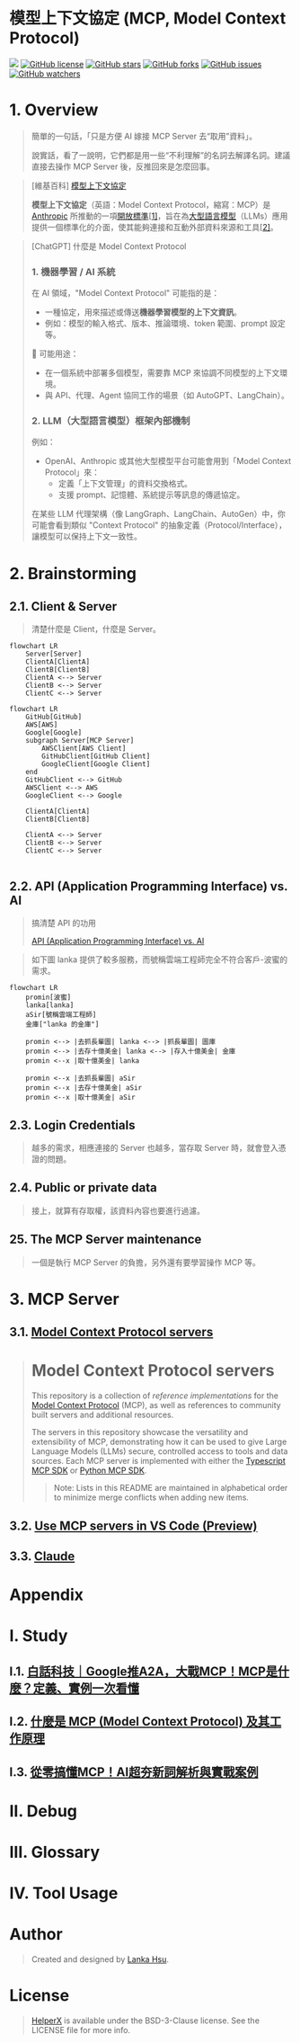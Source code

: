 # 模型上下文協定 (MCP, Model Context Protocol)
[![](https://img.shields.io/badge/Powered%20by-lankahsu%20-brightgreen.svg)](https://github.com/lankahsu520/HelperX)
[![GitHub license][license-image]][license-url]
[![GitHub stars][stars-image]][stars-url]
[![GitHub forks][forks-image]][forks-url]
[![GitHub issues][issues-image]][issues-image]
[![GitHub watchers][watchers-image]][watchers-image]

[license-image]: https://img.shields.io/github/license/lankahsu520/HelperX.svg
[license-url]: https://github.com/lankahsu520/HelperX/blob/master/LICENSE
[stars-image]: https://img.shields.io/github/stars/lankahsu520/HelperX.svg
[stars-url]: https://github.com/lankahsu520/HelperX/stargazers
[forks-image]: https://img.shields.io/github/forks/lankahsu520/HelperX.svg
[forks-url]: https://github.com/lankahsu520/HelperX/network
[issues-image]: https://img.shields.io/github/issues/lankahsu520/HelperX.svg
[issues-url]: https://github.com/lankahsu520/HelperX/issues
[watchers-image]: https://img.shields.io/github/watchers/lankahsu520/HelperX.svg
[watchers-url]: https://github.com/lankahsu520/HelperX/watchers

# 1. Overview

> 簡單的一句話，「只是方便 AI 嫁接 MCP Server 去“取用”資料」。
>
> 說實話，看了一說明，它們都是用一些“不利理解”的名詞去解譯名詞。建議直接去操作 MCP Server 後，反推回來是怎麼回事。

> [維基百科] [模型上下文協定](https://zh.wikipedia.org/zh-tw/模型上下文协议)
>
> **模型上下文協定**（英語：Model Context Protocol，縮寫：MCP）是 [Anthropic](https://zh.wikipedia.org/wiki/Anthropic) 所推動的一項[開放標準](https://zh.wikipedia.org/wiki/开放标准)[[1\]](https://zh.wikipedia.org/zh-tw/模型上下文协议#cite_note-1)，旨在為[大型語言模型](https://zh.wikipedia.org/wiki/大型语言模型)（LLMs）應用提供一個標準化的介面，使其能夠連接和互動外部資料來源和工具[[2\]](https://zh.wikipedia.org/zh-tw/模型上下文协议#cite_note-auto-2)。

> [ChatGPT] 什麼是 Model Context Protocol
>
> ###  1. **機器學習 / AI 系統**
>
> 在 AI 領域，"Model Context Protocol" 可能指的是：
>
> - 一種協定，用來描述或傳送**機器學習模型的上下文資訊**。
> - 例如：模型的輸入格式、版本、推論環境、token 範圍、prompt 設定等。
>
> 👀 可能用途：
>
> - 在一個系統中部署多個模型，需要靠 MCP 來協調不同模型的上下文環境。
> - 與 API、代理、Agent 協同工作的場景（如 AutoGPT、LangChain）。
>
> ###  2. **LLM（大型語言模型）框架內部機制**
>
> 例如：
>
> - OpenAI、Anthropic 或其他大型模型平台可能會用到「Model Context Protocol」來：
>   - 定義「上下文管理」的資料交換格式。
>   - 支援 prompt、記憶體、系統提示等訊息的傳遞協定。
>
> 在某些 LLM 代理架構（像 LangGraph、LangChain、AutoGen）中，你可能會看到類似 "Context Protocol" 的抽象定義（Protocol/Interface），讓模型可以保持上下文一致性。

# 2. Brainstorming

## 2.1. Client & Server

>清楚什麼是 Client，什麼是 Server。
>
```mermaid
flowchart LR
	Server[Server]
	ClientA[ClientA]
	ClientB[ClientB]
	ClientA <--> Server
	ClientB <--> Server
	ClientC <--> Server
```

```mermaid
flowchart LR
	GitHub[GitHub]
	AWS[AWS]
	Google[Google]
	subgraph Server[MCP Server]
		AWSClient[AWS Client]
		GitHubClient[GitHub Client]
		GoogleClient[Google Client]
	end
	GitHubClient <--> GitHub
	AWSClient <--> AWS
	GoogleClient <--> Google

	ClientA[ClientA]
	ClientB[ClientB]

	ClientA <--> Server
	ClientB <--> Server
	ClientC <--> Server


```

## 2.2. API (Application Programming Interface) vs. AI

>搞清楚 API 的功用
>
>[API (Application Programming Interface) vs. AI](https://github.com/lankahsu520/HelperX/blob/master/helper_ArtificialIntelligence.md#41-api-application-programming-interface-vs-ai)

> 如下圖 lanka 提供了較多服務，而號稱雲端工程師完全不符合客戶-波蜜的需求。

```mermaid
flowchart LR
	promin[波蜜]
	lanka[lanka]
	aSir[號稱雲端工程師]
	金庫["lanka 的金庫"]

	promin <--> |去抓長輩圖| lanka <--> |抓長輩圖| 圖庫
	promin <--> |去存十億美金| lanka <--> |存入十億美金| 金庫
	promin <--x |取十億美金| lanka

	promin <--x |去抓長輩圖| aSir
	promin <--x |去存十億美金| aSir
	promin <--x |取十億美金| aSir
```

## 2.3. Login Credentials

> 越多的需求，相應連接的 Server 也越多，當存取 Server 時，就會登入憑證的問題。 

## 2.4. Public or private data

> 接上，就算有存取權，該資料內容也要進行過濾。

## 25. The MCP Server maintenance

> 一個是執行 MCP Server 的負擔，另外還有要學習操作 MCP 等。

# 3. MCP Server

## 3.1. [Model Context Protocol servers](https://github.com/modelcontextprotocol/servers)

> # Model Context Protocol servers
>
> This repository is a collection of *reference implementations* for the [Model Context Protocol](https://modelcontextprotocol.io/) (MCP), as well as references to community built servers and additional resources.
>
> The servers in this repository showcase the versatility and extensibility of MCP, demonstrating how it can be used to give Large Language Models (LLMs) secure, controlled access to tools and data sources. Each MCP server is implemented with either the [Typescript MCP SDK](https://github.com/modelcontextprotocol/typescript-sdk) or [Python MCP SDK](https://github.com/modelcontextprotocol/python-sdk).
>
> > Note: Lists in this README are maintained in alphabetical order to minimize merge conflicts when adding new items.

## 3.2. [Use MCP servers in VS Code (Preview)](https://code.visualstudio.com/docs/copilot/chat/mcp-servers)

## 3.3. [Claude](claude.ai)

# Appendix

# I. Study

## I.1. [白話科技｜Google推A2A，大戰MCP！MCP是什麼？定義、實例一次看懂](https://www.bnext.com.tw/article/82706/what-is-mcp)

## I.2. [什麼是 MCP (Model Context Protocol) 及其工作原理](https://blog.logto.io/zh-TW/what-is-mcp)

## I.3. [從零搞懂MCP！AI超夯新詞解析與實戰案例](https://vocus.cc/article/67eac9cefd89780001bacf83)

# II. Debug

# III. Glossary

# IV. Tool Usage

# Author

> Created and designed by [Lanka Hsu](lankahsu@gmail.com).

# License

> [HelperX](https://github.com/lankahsu520/HelperX) is available under the BSD-3-Clause license. See the LICENSE file for more info.

